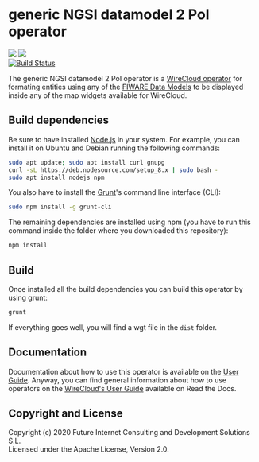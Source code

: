 # generic NGSI datamodel 2 PoI operator

[![](https://nexus.lab.fiware.org/repository/raw/public/badges/chapters/visualization.svg)](https://www.fiware.org/developers/catalogue/)
![](https://img.shields.io/github/license/wirecloud-fiware/ngsi-datamodel2poi-operator.svg)<br/>
[![Build Status](https://travis-ci.org/wirecloud-fiware/ngsi-datamodel2poi-operator.svg?branch=develop)](https://travis-ci.org/wirecloud-fiware/ngsi-datamodel2poi-operator)

The generic NGSI datamodel 2 PoI operator is a [WireCloud operator](http://wirecloud.readthedocs.org/en/latest/) for formating
entities using any of the [FIWARE Data Models](https://schema.fiware.org) to be displayed inside any of the map widgets
available for WireCloud.

## Build dependencies

Be sure to have installed [Node.js](https://nodejs.org/) in your system. For example, you can install it on Ubuntu and Debian running the following commands:

```bash
sudo apt update; sudo apt install curl gnupg
curl -sL https://deb.nodesource.com/setup_8.x | sudo bash -
sudo apt install nodejs npm 
```

You also have to install the [Grunt](https://gruntjs.com/)'s command line interface (CLI):

```bash
sudo npm install -g grunt-cli
```

The remaining dependencies are installed using npm (you have to run this command
inside the folder where you downloaded this repository):

```bash
npm install
```


## Build

Once installed all the build dependencies you can build this operator by using grunt:

```bash
grunt
```

If everything goes well, you will find a wgt file in the `dist` folder.


## Documentation

Documentation about how to use this operator is available on the
[User Guide](src/doc/userguide.md). Anyway, you can find general information
about how to use operators on the
[WireCloud's User Guide](https://wirecloud.readthedocs.io/en/stable/user_guide/)
available on Read the Docs.

## Copyright and License

Copyright (c) 2020 Future Internet Consulting and Development Solutions S.L.<br/>
Licensed under the Apache License, Version 2.0.
